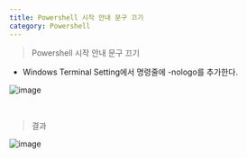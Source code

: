 ```yaml
---
title: Powershell 시작 안내 문구 끄기
category: Powershell
---
```


> Powershell 시작 안내 문구 끄기

- Windows Terminal Setting에서 명령줄에 -nologo를 추가한다.

![image](https://user-images.githubusercontent.com/98504939/155273087-780af2d4-362b-457d-ba21-bd680457666c.png)

<br>

> 결과

![image](https://user-images.githubusercontent.com/98504939/155273506-e6eaf314-a447-4dd7-b3c9-7cc6622dfc00.png)